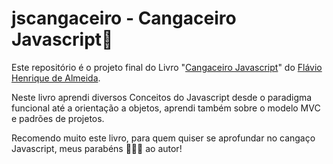 # jscangaceiro - Cangaceiro Javascript🤠

Este repositório é o projeto final do Livro "[Cangaceiro Javascript](https://www.casadocodigo.com.br/products/livro-cangaceiro-javascript)" do [Flávio Henrique de Almeida](https://github.com/flaviohenriquealmeida/).

Neste livro aprendi diversos Conceitos do Javascript desde o paradigma funcional até a orientação a objetos, aprendi também sobre o modelo MVC e padrões de projetos.

Recomendo muito este livro, para quem quiser se aprofundar no cangaço Javascript, meus parabéns 👏👏👏 ao autor!



